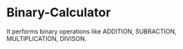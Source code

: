 # Binary-Calculator

It performs binary operations like ADDITION, SUBRACTION, MULTIPLICATION, DIVISON.
